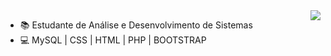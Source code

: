 <img align="right" src="https://github.com/lunnakamargo/lunnakamargo/raw/main/coffee-break.png" widht="350"/>

- :books: Estudante de Análise e Desenvolvimento de Sistemas
- :computer: MySQL | CSS | HTML | PHP | BOOTSTRAP 
